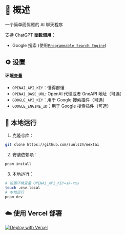 # 💬 概述

一个简单而优雅的 AI 聊天程序

支持 ChatGPT **函数调用：**

- Google 搜索 (使用[`Programmable Search Engine`](https://programmablesearchengine.google.com/about/))

## ⚙️ 设置

#### 环境变量

- `OPENAI_API_KEY`：懂得都懂
- `OPENAI_BASE_URL`: OpenAI 代理或者 OneAPI 地址（可选）
- `GOOGLE_API_KEY`：用于 Google 搜索插件（可选）
- `GOOGLE_ENGINE_ID`：用于 Google 搜索插件（可选）

## 🚀 本地运行

1. 克隆仓库：

```sh
git clone https://github.com/sunls24/nextai
```

2. 安装依赖项：

```bash
pnpm install
```

3. 本地运行：

```bash
# 设置环境变量 OPENAI_API_KEY=sk-xxx
touch .env.local
# 本地运行
pnpm dev
```

## ☁️ 使用 Vercel 部署

[![Deploy with Vercel](https://vercel.com/button)](https://vercel.com/new/clone?repository-url=https%3A%2F%2Fgithub.com%2Fsunls24%2Fnextai&env=OPENAI_API_KEY,OPENAI_BASE_URL,GOOGLE_API_KEY,GOOGLE_ENGINE_ID)
